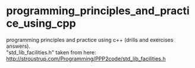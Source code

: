 # programming_principles_and_practice_using_cpp
programming principles and practice using c++ (drills and exercises answers).<br/>
"std_lib_facilities.h" taken from here: http://stroustrup.com/Programming/PPP2code/std_lib_facilities.h
